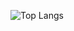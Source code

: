 ![Top Langs](https://github-readme-stats.vercel.app/api/top-langs/?cristi11191=anuraghazra&layout=compact)
